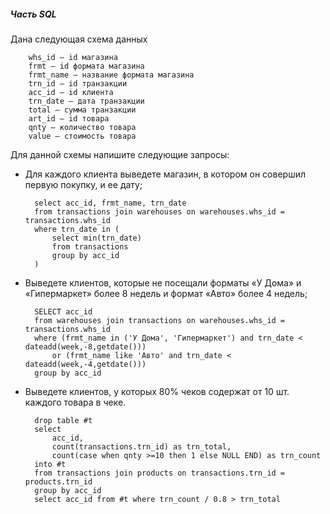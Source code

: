 ##### Часть SQL
Дана следующая схема данных

		whs_id – id магазина
		frmt – id формата магазина
		frmt_name – название формата магазина
		trn_id – id транзакции
		acc_id – id клиента
		trn_date – дата транзакции
		total – сумма транзакции
		art_id – id товара
		qnty – количество товара
		value – стоимость товара

Для данной схемы напишите следующие запросы:
- Для каждого клиента выведете магазин, в котором он совершил
первую покупку, и ее дату;

		select acc_id, frmt_name, trn_date 
		from transactions join warehouses on warehouses.whs_id = transactions.whs_id
		where trn_date in ( 
			select min(trn_date) 
			from transactions 
			group by acc_id 
		)

- Выведете клиентов, которые не посещали форматы «У Дома» и
«Гипермаркет» более 8 недель и формат «Авто» более 4 недель;

		SELECT acc_id
		from warehouses join transactions on warehouses.whs_id = transactions.whs_id
		where (frmt_name in ('У Дома', 'Гипермаркет') and trn_date < dateadd(week,-8,getdate()))
			or (frmt_name like 'Авто' and trn_date < dateadd(week,-4,getdate()))
		group by acc_id

- Выведете клиентов, у которых 80% чеков содержат от 10 шт. каждого
товара в чеке.

		drop table #t
		select
			acc_id, 
			count(transactions.trn_id) as trn_total, 
			count(case when qnty >=10 then 1 else NULL END) as trn_count
		into #t
		from transactions join products on transactions.trn_id = products.trn_id
		group by acc_id
		select acc_id from #t where trn_count / 0.8 > trn_total

